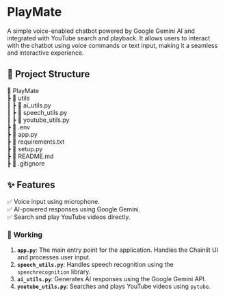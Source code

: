 # PlayMate
A simple voice-enabled chatbot powered by Google Gemini AI and integrated with YouTube search and playback. It allows users to interact with the chatbot using voice commands or text input, making it a seamless and interactive experience.

## 📂 Project Structure
📂 PlayMate  
 ┣ 📂 utils  
 ┃ ┣ 📜 ai_utils.py  
 ┃ ┣ 📜 speech_utils.py  
 ┃ ┣ 📜 youtube_utils.py  
 ┣ 📜 .env  
 ┣ 📜 app.py  
 ┣ 📜 requirements.txt  
 ┣ 📜 setup.py  
 ┣ 📜 README.md  
 ┣ 📜 .gitignore  

## ✨ Features
✅ Voice input using microphone.  
✅ AI-powered responses using Google Gemini.  
✅ Search and play YouTube videos directly.  

### 📌 **Working**
1. **`app.py`**: The main entry point for the application. Handles the Chainlit UI and processes user input.
2. **`speech_utils.py`**: Handles speech recognition using the `speechrecognition` library.
3. **`ai_utils.py`**: Generates AI responses using the Google Gemini API.
4. **`youtube_utils.py`**: Searches and plays YouTube videos using `pytube`.